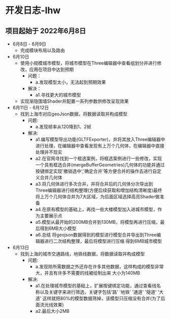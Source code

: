 # 开发日志-lhw
## 项目起始于 2022年6月8日
+ 6月8日 - 6月9日
    + 完成模块布局以及路由
+ 6月10日
    + 使用小规模城市模型，将城市模型在Three编辑器中查看组划分并进行修改，应用在项目中达到预期
        + 问题：
            + a.发现模型太小，无法起到预期效果
        + 解决：
            + a1.寻找更大的城市模型
    + 实现渐隐围墙Shader并配置一系列参数供修改呈现效果
+ 6月11日 - 6月12日
    + 找到上海市对应geoJson数据，将数据读取并构成模型
        + 问题:
            + a.发现帧率从120降到1、2帧
        + 解决:
            + a1.编写模型导出功能(GLTFExporter)，并将其放入Three编辑器中进行处理，在编辑器中查看发现有上万个几何体，在编辑器中直接处理并不现实
            + a2.在官网寻找到一个框选案例，将框选案例进行一些修改，实现一个具有框选合并(mergeBufferGeometries)几何体的功能并通过按键绑定实现'撤销选中','确定合并'等方便合并的操作去进行自定义合并几何体
            + a3.将几何体进行多次合并，并将合并后的几何体分次导出到Three编辑器进行结构整理(方便后续获取和增加结构清晰度)最终将上万个几何体合并为7大区域，为后面区域选择高亮Shader做准备
            + a4.在原有模型的基础上，再找一些大楼模型加入进城市模型，作为主要展示点
            + a5.模型从最开始的200MB合并到130MB，将模型再进行压缩，最后得到6MB大小模型
            + a6.总结 将geojson数据得到的模型进行模型合并导出到Three编辑器进行二次结构整理，最后将模型进行压缩 得到6MB城市模型
+ 6月13日
    + 找到上海的城市交通路线，地铁线数据，将数据读取并构成模型
        + 问题:
            + a.发现除所需数据之外还存在许多其他数据，这样构成的模型非常大，并且有许多不需要的线被绘制出来 大小为140MB
        + 解决:
            + a1.在处理城市模型的基础上，扩展按键绑定功能，通过查看线名称以及关键字来进行筛选，关键字包括'路' '地铁' '通道' '隧道' '大道' 这样就把80%的模型数据筛掉，该模型只压缩没有合并(为了后面流光线效果)
            + a2.最后大小2MB
